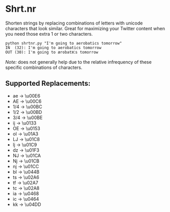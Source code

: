 # Shrt.nr

Shorten strings by replacing combinations of letters with unicode characters that look similar. Great for maximizing your Twitter content when you need those extra 1 or two characters.

    python shrtnr.py "I'm going to aerobatics tomorrow"
    IN  (32): I'm going to aerobatics tomorrow
    OUT (30): I'm going to ærobatѤs tomorrow

_Note:_ does not generally help due to the relative infrequency of these specific combinations of characters.

## Supported Replacements:
- ae -> \u00E6
- AE -> \u00C6
- 1/4 -> \u00BC
- 1/2 -> \u00BD
- 3/4 -> \u00BE
- ij -> \u0133
- OE -> \u0153
- ol -> \u01A3
- LJ -> \u01C8
- lj -> \u01C9
- dz -> \u01F3
- NJ -> \u01CA
- Nj -> \u01CB
- nj -> \u01CC
- bl -> \u044B
- ts -> \u02A6
- tf -> \u02A7
- tc -> \u02A8
- ia -> \u0468
- ic -> \u0464
- kk -> \u04DD